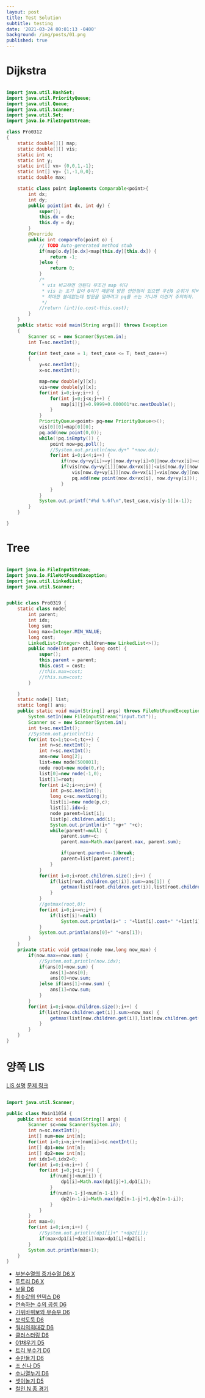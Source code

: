 ```yaml
---
layout: post
title: Test Solution
subtitle: testing
date: '2021-03-24 00:01:13 -0400'
background: /img/posts/01.png
published: true
---
```


# Dijkstra

```java

import java.util.HashSet;
import java.util.PriorityQueue;
import java.util.Queue;
import java.util.Scanner;
import java.util.Set;
import java.io.FileInputStream;

class Pro0312
{
	static double[][] map;
	static double[][] vis;
	static int x;
	static int y;
	static int[] vx= {0,0,1,-1};
	static int[] vy= {1,-1,0,0};
	static double max;

	static class point implements Comparable<point>{
		int dx;
		int dy;
		public point(int dx, int dy) {
			super();
			this.dx = dx;
			this.dy = dy;
		}
		@Override
		public int compareTo(point o) {
			// TODO Auto-generated method stub
			if(map[o.dy][o.dx]<map[this.dy][this.dx]) {
				return -1;
			}else {
				return 0;
			}
			/*
			 * vis 비교하면 안된다 무조건 map 이다
			 * vis 는 초기 값이 0이기 때문에 방문 안한점이 있으면 우선0 순위가 되버려서 , vis로 비교하면 전체를 다 도는게 됨.
			 * 최대한 쓸데없는데 방문을 덜하려고 pq를 쓰는 거니까 이런거 주의하자.  
			 */
			//return (int)(o.cost-this.cost);
		}
	}
	public static void main(String args[]) throws Exception
	{
		Scanner sc = new Scanner(System.in);
		int T=sc.nextInt();

		for(int test_case = 1; test_case <= T; test_case++)
		{
			y=sc.nextInt();
			x=sc.nextInt();

			map=new double[y][x];
			vis=new double[y][x];
			for(int i=0;i<y;i++) {
				for(int j=0;j<x;j++) {
					map[i][j]=0.9999+0.000001*sc.nextDouble();
				}
			}
			PriorityQueue<point> pq=new PriorityQueue<>();
			vis[0][0]=map[0][0];
			pq.add(new point(0,0));
			while(!pq.isEmpty()) {
				point now=pq.poll();
				//System.out.println(now.dy+" "+now.dx);
				for(int i=0;i<4;i++) {
					if(now.dy+vy[i]>=y||now.dy+vy[i]<0||now.dx+vx[i]>=x||now.dx+vx[i]<0)continue;
					if(vis[now.dy+vy[i]][now.dx+vx[i]]<vis[now.dy][now.dx]*map[now.dy+vy[i]][now.dx+vx[i]]) {
						vis[now.dy+vy[i]][now.dx+vx[i]]=vis[now.dy][now.dx]*map[now.dy+vy[i]][now.dx+vx[i]];
						pq.add(new point(now.dx+vx[i], now.dy+vy[i]));
					}
				}
			}
			System.out.printf("#%d %.6f\n",test_case,vis[y-1][x-1]);
		}
	}

}

```

# Tree


```java

import java.io.FileInputStream;
import java.io.FileNotFoundException;
import java.util.LinkedList;
import java.util.Scanner;


public class Pro0319 {
	static class node{
		int parent;
		int idx;
		long sum;
		long max=Integer.MIN_VALUE;
		long cost;
		LinkedList<Integer> children=new LinkedList<>();
		public node(int parent, long cost) {
			super();
			this.parent = parent;
			this.cost = cost;
			//this.max=cost;
			//this.sum=cost;
		}

	}
	static node[] list;
	static long[] ans;
	public static void main(String[] args) throws FileNotFoundException {
		System.setIn(new FileInputStream("input.txt"));
		Scanner sc = new Scanner(System.in);
		int t=sc.nextInt();
		//System.out.println(t);
		for(int tc=1;tc<=t;tc++) {
			int n=sc.nextInt();
			int r=sc.nextInt();
			ans=new long[2];
			list=new node[500001];
			node root=new node(0,r);
			list[0]=new node(-1,0);
			list[1]=root;
			for(int i=2;i<=n;i++) {
				int p=sc.nextInt();
				long c=sc.nextLong();
				list[i]=new node(p,c);
				list[i].idx=i;
				node parent=list[i];
				list[p].children.add(i);
				System.out.println(i+" "+p+" "+c);
				while(parent!=null) {
					parent.sum+=c;
					parent.max=Math.max(parent.max, parent.sum);

					if(parent.parent==-1)break;
					parent=list[parent.parent];
				}
			}
			for(int i=0;i<root.children.size();i++) {			
				if(list[root.children.get(i)].sum>=ans[1]) {
					getmax(list[root.children.get(i)],list[root.children.get(i)].sum);
				}
			}
			//getmax(root,0);
			for(int i=0;i<=n;i++) {
				if(list[i]!=null)
					System.out.println(i+" : "+list[i].cost+" "+list[i].sum+" "+list[i].max);
			}
			System.out.println(ans[0]+" "+ans[1]);
		}
	}
	private static void getmax(node now,long now_max) {
		if(now.max==now.sum) {
			//System.out.println(now.idx);
			if(ans[0]<now.sum) {
				ans[1]=ans[0];
				ans[0]=now.sum;
			}else if(ans[1]<now.sum) {
				ans[1]=now.sum;
			}
		}
		for(int i=0;i<now.children.size();i++) {			
			if(list[now.children.get(i)].sum>=now_max) {
				getmax(list[now.children.get(i)],list[now.children.get(i)].sum);
			}
		}
	}
}

```

# 양쪽 LIS

[LIS 설명](https://hyun0k.tistory.com/entry/Baekjoon11054%EA%B0%80%EC%9E%A5-%EA%B8%B4-%EB%B0%94%EC%9D%B4%ED%86%A0%EB%8B%89-%EB%B6%80%EB%B6%84-%EC%88%98%EC%97%B4DP)
[문제 링크](https://www.acmicpc.net/problem/11054)

```java

import java.util.Scanner;

public class Main11054 {
	public static void main(String[] args) {
		Scanner sc=new Scanner(System.in);
		int n=sc.nextInt();
		int[] num=new int[n];
		for(int i=0;i<n;i++)num[i]=sc.nextInt();
		int[] dp1=new int[n];
		int[] dp2=new int[n];
		int idx1=0,idx2=0;
		for(int i=0;i<n;i++) {
			for(int j=0;j<i;j++) {			
				if(num[j]<num[i]) {
					dp1[i]=Math.max(dp1[j]+1,dp1[i]);
				}
				if(num[n-1-j]<num[n-1-i]) {
					dp2[n-1-i]=Math.max(dp2[n-1-j]+1,dp2[n-1-i]);
				}
			}
		}
		int max=0;
		for(int i=0;i<n;i++) {
			//System.out.println(dp1[i]+" "+dp2[i]);
			if(max<dp1[i]+dp2[i])max=dp1[i]+dp2[i];
		}
		System.out.println(max+1);
	}
}

```


* [부분수열의 증가수열 D6 X](https://swexpertacademy.com/main/code/problem/problemDetail.do?contestProbId=AXgZWImaAwYDFASW&categoryId=AXgZWImaAwYDFASW&categoryType=CODE&problemTitle=%EB%B6%80%EB%B6%84%EC%88%98%EC%97%B4%EC%9D%98&orderBy=FIRST_REG_DATETIME&selectCodeLang=ALL&select-1=&pageSize=10&pageIndex=1)
* [두트리 D6 X](https://swexpertacademy.com/main/code/problem/problemDetail.do?contestProbId=AXfRipHqKacDFAS5&categoryId=AXfRipHqKacDFAS5&categoryType=CODE&problemTitle=%EB%91%90+%ED%8A%B8%EB%A6%AC&orderBy=FIRST_REG_DATETIME&selectCodeLang=ALL&select-1=&pageSize=10&pageIndex=1)
* [보물 D6](https://swexpertacademy.com/main/code/problem/problemDetail.do?contestProbId=AXeJNmQqSCsDFAS5&categoryId=AXeJNmQqSCsDFAS5&categoryType=CODE&problemTitle=%EB%B3%B4%EB%AC%BC&orderBy=FIRST_REG_DATETIME&selectCodeLang=ALL&select-1=&pageSize=10&pageIndex=1)
* [최솟값의 인덱스 D6 ](https://swexpertacademy.com/main/code/problem/problemDetail.do?contestProbId=AXdHx9X6C5IDFAS5&categoryId=AXdHx9X6C5IDFAS5&categoryType=CODE&problemTitle=%EC%B5%9C%EC%86%9F%EA%B0%92&orderBy=FIRST_REG_DATETIME&selectCodeLang=ALL&select-1=&pageSize=10&pageIndex=1)
* [연속하는 수의 곱셈 D6](https://swexpertacademy.com/main/code/problem/problemDetail.do?contestProbId=AXb6NiNKvHsDFARR&categoryId=AXb6NiNKvHsDFARR&categoryType=CODE&problemTitle=%EC%97%B0%EC%86%8D%ED%95%98%EB%8A%94&orderBy=FIRST_REG_DATETIME&selectCodeLang=ALL&select-1=&pageSize=10&pageIndex=1)
* [가위바위보와 무승부 D6](https://swexpertacademy.com/main/code/problem/problemDetail.do?contestProbId=AXaSbPaKPckDFASQ&categoryId=AXaSbPaKPckDFASQ&categoryType=CODE&problemTitle=%EA%B0%80%EC%9C%84&orderBy=FIRST_REG_DATETIME&selectCodeLang=ALL&select-1=&pageSize=10&pageIndex=1)
* [보석도둑 D6](https://swexpertacademy.com/main/code/problem/problemDetail.do?contestProbId=AXZudmIa0AoDFAST&categoryId=AXZudmIa0AoDFAST&categoryType=CODE&problemTitle=%EB%B3%B4%EC%84%9D&orderBy=FIRST_REG_DATETIME&selectCodeLang=ALL&select-1=&pageSize=10&pageIndex=1)
* [쿼리의최대값 D6](https://swexpertacademy.com/main/code/problem/problemDetail.do?contestProbId=AXYmnKa6dYoDFAST&categoryId=AXYmnKa6dYoDFAST&categoryType=CODE&problemTitle=%EC%BF%BC%EB%A6%AC&orderBy=FIRST_REG_DATETIME&selectCodeLang=ALL&select-1=&pageSize=10&pageIndex=1)
* [클러스터링 D6 ](https://swexpertacademy.com/main/code/problem/problemDetail.do?contestProbId=AXXjDfE662IDFAST&categoryId=AXXjDfE662IDFAST&categoryType=CODE&problemTitle=%ED%81%B4%EB%9F%AC&orderBy=FIRST_REG_DATETIME&selectCodeLang=ALL&select-1=&pageSize=10&pageIndex=1)
* [01채우기 D5 ](https://swexpertacademy.com/main/code/problem/problemDetail.do?contestProbId=AXWXPp76-b8DFAST&categoryId=AXWXPp76-b8DFAST&categoryType=CODE&problemTitle=%EC%B1%84%EC%9A%B0%EA%B8%B0&orderBy=FIRST_REG_DATETIME&selectCodeLang=ALL&select-1=&pageSize=10&pageIndex=1)
* [트리 부수기 D6](https://swexpertacademy.com/main/code/problem/problemDetail.do?contestProbId=AXVJpLGqK7wDFASe&categoryId=AXVJpLGqK7wDFASe&categoryType=CODE&problemTitle=%ED%8A%B8%EB%A6%AC&orderBy=FIRST_REG_DATETIME&selectCodeLang=ALL&select-1=&pageSize=10&pageIndex=1)
* [수만들기 D6 ](https://swexpertacademy.com/main/code/problem/problemDetail.do?contestProbId=AXTC4piqD_IDFASe&categoryId=AXTC4piqD_IDFASe&categoryType=CODE&problemTitle=%EC%88%98+%EB%A7%8C%EB%93%A4%EA%B8%B0&orderBy=FIRST_REG_DATETIME&selectCodeLang=ALL&select-1=&pageSize=10&pageIndex=1)
* [조 신나  D5 ](https://swexpertacademy.com/main/code/problem/problemDetail.do?contestProbId=AXSVnJc6EHIDFAQT&categoryId=AXSVnJc6EHIDFAQT&categoryType=CODE&problemTitle=%EC%8B%A0%EB%82%98&orderBy=FIRST_REG_DATETIME&selectCodeLang=ALL&select-1=&pageSize=10&pageIndex=1)
* [수나열누기  D6](https://swexpertacademy.com/main/code/problem/problemDetail.do?contestProbId=AXRSfaWq-igDFAXS&categoryId=AXRSfaWq-igDFAXS&categoryType=CODE&problemTitle=%EC%88%98%EB%82%98%EC%97%B4%EB%88%84%EA%B8%B0&orderBy=FIRST_REG_DATETIME&selectCodeLang=ALL&select-1=&pageSize=10&pageIndex=1)
* [셋이놀기 D5 ](https://swexpertacademy.com/main/code/problem/problemDetail.do?contestProbId=AXO8U7N6RBEDFAXS&categoryId=AXO8U7N6RBEDFAXS&categoryType=CODE&problemTitle=%EC%85%8B&orderBy=FIRST_REG_DATETIME&selectCodeLang=ALL&select-1=&pageSize=10&pageIndex=1)
* [철인 N 종 경기](https://velog.io/@doontagi/%EA%B7%B8%EB%9E%98%ED%94%84-%EC%B5%9C%EB%8B%A8%EA%B1%B0%EB%A6%AC-%EC%95%8C%EA%B3%A0%EB%A6%AC%EC%A6%98-1-%EB%8B%A4%EC%9D%B5%EC%8A%A4%ED%8A%B8%EB%9D%BC-%EC%95%8C%EA%B3%A0%EB%A6%AC%EC%A6%98-%EB%AC%B8%EC%A0%9C-3-%EC%B2%A0%EC%9D%B8-N%EC%A2%85-%EA%B2%BD%EA%B8%B0-qcjyf2ngdm)